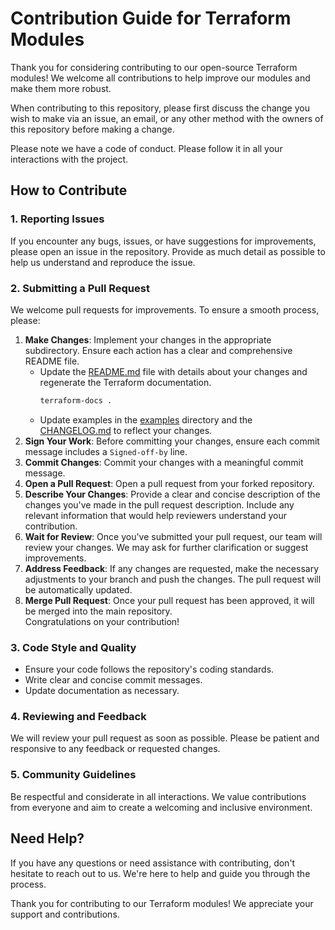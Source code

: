 # Contribution Guide for Terraform Modules

Thank you for considering contributing to our open-source Terraform modules! We
welcome all contributions to help improve our modules and make them more robust.

When contributing to this repository, please first discuss the change you
wish to make via an issue, an email, or any other method with the owners of
this repository before making a change.

Please note we have a code of conduct. Please follow it in all your
interactions with the project.


## How to Contribute

### 1. Reporting Issues

If you encounter any bugs, issues, or have suggestions for improvements, please
open an issue in the repository. Provide as much detail as possible to help us
understand and reproduce the issue.

### 2. Submitting a Pull Request

We welcome pull requests for improvements. To ensure a smooth process, please:

1. **Make Changes**: Implement your changes in the appropriate subdirectory. Ensure each action has a clear and comprehensive README file.
   - Update the [README.md](../README.md) file with details about your changes
     and regenerate the Terraform documentation.
     ```bash
     terraform-docs .
     ``` 
   - Update examples in the [examples](../examples) directory and the
   [CHANGELOG.md](../CHANGELOG.md) to reflect your changes.
2. **Sign Your Work**: Before committing your changes, ensure each commit message
   includes a `Signed-off-by` line.
3. **Commit Changes**: Commit your changes with a meaningful commit message.
4. **Open a Pull Request**: Open a pull request from your forked repository.
5. **Describe Your Changes**: Provide a clear and concise description of the
   changes you've made in the pull request description. Include any relevant
   information that would help reviewers understand your contribution.
6. **Wait for Review**: Once you've submitted your pull request, our team will
   review your changes. We may ask for further clarification or suggest
   improvements.
7. **Address Feedback**: If any changes are requested, make the necessary
   adjustments to your branch and push the changes. The pull request will be
   automatically updated.
8. **Merge Pull Request**: Once your pull request has been approved, it will be
   merged into the main repository.  
   Congratulations on your contribution!

### 3. Code Style and Quality

- Ensure your code follows the repository's coding standards.
- Write clear and concise commit messages.
- Update documentation as necessary.

### 4. Reviewing and Feedback

We will review your pull request as soon as possible. Please be patient and
responsive to any feedback or requested changes.

### 5. Community Guidelines

Be respectful and considerate in all interactions. We value contributions from
everyone and aim to create a welcoming and inclusive environment.


## Need Help?
If you have any questions or need assistance with contributing, don't hesitate to reach out to us. We're here to help and guide you through the process.

Thank you for contributing to our Terraform modules! We appreciate your support and contributions.
